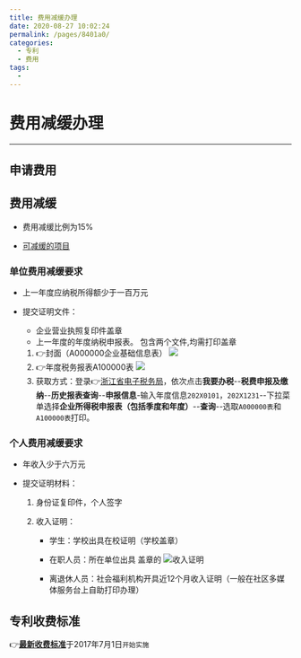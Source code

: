 ```yaml
---
title: 费用减缓办理
date: 2020-08-27 10:02:24
permalink: /pages/8401a0/
categories: 
  - 专利
  - 费用
tags: 
  - 
---
```

# 费用减缓办理

***


## 申请费用

## 费用减缓

- 费用减缓比例为15% 

- [可减缓的项目](:/pages/637359/)

### 单位费用减缓要求

- 上一年度应纳税所得额少于一百万元

- 提交证明文件：
    - 企业营业执照复印件盖章
    - 上一年度的年度纳税申报表。
      包含两个文件,均需打印盖章
     1. 👉封面（A000000企业基础信息表）
        ![](https://i.loli.net/2019/12/11/5xeGBntR9ZuypFf.jpg)
     1. 👉年度税务报表A100000表
        ![](https://i.loli.net/2019/12/11/GUxKZbfLCW3rYmV.jpg)
     1. 获取方式：登录👉[浙江省电子税务局](https://etax.zhejiang.chinatax.gov.cn)，依次点击**我要办税**--**税费申报及缴纳**--**历史报表查询**--**申报信息**-输入年度信息`202X0101`，`202X1231`--下拉菜单选择**企业所得税申报表（包括季度和年度）**--**查询**--选取`A000000表`和`A100000表`打印。



### 个人费用减缓要求

- 年收入少于六万元

- 提交证明材料：

    1. 身份证复印件，个人签字

    1. 收入证明：

        - 学生：学校出具在校证明（学校盖章）

        - 在职人员：所在单位出具 盖章的
          ![__收入证明__](https://i.loli.net/2019/12/11/IOkPflGEvKTMCht.jpg)

        - 离退休人员：社会福利机构开具近12个月收入证明（一般在社区多媒体服务台上自助打印办理）

## 专利收费标准 

👉[__最新收费标准__](http://www.cnipa.gov.cn/zscqgz/sfgs.pdf)于2017年7月1日`开始实施`






